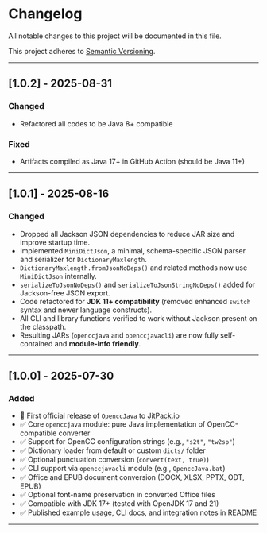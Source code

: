 # Changelog

All notable changes to this project will be documented in this file.

This project adheres to [Semantic Versioning](https://semver.org/).

---

## [1.0.2] - 2025-08-31

### Changed

- Refactored all codes to be Java 8+ compatible

### Fixed

- Artifacts compiled as Java 17+ in GitHub Action (should be Java 11+)

---

## [1.0.1] - 2025-08-16

### Changed

- Dropped all Jackson JSON dependencies to reduce JAR size and improve startup time.
- Implemented `MiniDictJson`, a minimal, schema-specific JSON parser and serializer for `DictionaryMaxlength`.
- `DictionaryMaxlength.fromJsonNoDeps()` and related methods now use `MiniDictJson` internally.
- `serializeToJsonNoDeps()` and `serializeToJsonStringNoDeps()` added for Jackson-free JSON export.
- Code refactored for **JDK 11+ compatibility** (removed enhanced `switch` syntax and newer language constructs).
- All CLI and library functions verified to work without Jackson present on the classpath.
- Resulting JARs (`openccjava` and `openccjavacli`) are now fully self-contained and **module-info friendly**.

---

## [1.0.0] - 2025-07-30

### Added

- 🎉 First official release of `OpenccJava` to [JitPack.io](https://jitpack.io/#laisuk/OpenccJava)
- ✅ Core `openccjava` module: pure Java implementation of OpenCC-compatible converter
- ✅ Support for OpenCC configuration strings (e.g., `"s2t"`, `"tw2sp"`)
- ✅ Dictionary loader from default or custom `dicts/` folder
- ✅ Optional punctuation conversion (`convert(text, true)`)
- ✅ CLI support via `openccjavacli` module (e.g., `OpenccJava.bat`)
- ✅ Office and EPUB document conversion (DOCX, XLSX, PPTX, ODT, EPUB)
- ✅ Optional font-name preservation in converted Office files
- ✅ Compatible with JDK 17+ (tested with OpenJDK 17 and 21)
- ✅ Published example usage, CLI docs, and integration notes in README

---

